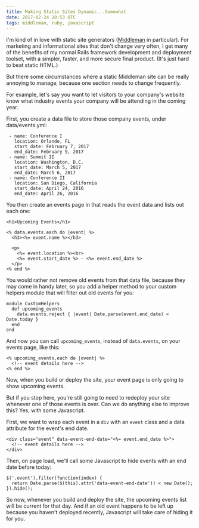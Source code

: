 ```yaml
---
title: Making Static Sites Dynamic...Somewhat
date: 2017-02-24 20:53 UTC
tags: middleman, ruby, javascript
---
```


I'm kind of in love with static site generators ([Middleman](https://middlemanapp.com/) in particular). For marketing and informational sites that don't change very often, I get many of the benefits of my normal Rails framework development and deployment toolset, with a simpler, faster, and more secure final product. (It's just hard to beat static HTML.)

But there some circumstances where a static Middleman site can be really annoying to manage, because one section needs to change frequently.

For example, let's say you want to let visitors to your company's website know what industry events your company will be attending in the coming year.

First, you create a data file to store those company events, under data/events.yml:

```
 - name: Conference I
   location: Orlando, FL
   start_date: February 7, 2017
   end_date: February 9, 2017
 - name: Summit II
   location: Washington, D.C.
   start_date: March 5, 2017
   end_date: March 6, 2017
 - name: Conference II
   location: San Diego, California
   start_date: April 24, 2016
   end_date: April 26, 2016
```

You then create an events page in that reads the event data and lists out each one:

```
<h1>Upcoming Events</h1>

<% data.events.each do |event| %>
  <h3><%= event.name %></h3>

  <p>
    <%= event.location %><br>
    <%= event.start_date %> - <%= event.end_date %>
  </p>
<% end %>
```

You would rather not remove old events from that data file, because they may come in handy later, so you add a helper method to your custom helpers module that will filter out old events for you:

```
module CustomHelpers
  def upcoming_events
    data.events.reject { |event| Date.parse(event.end_date) < Date.today }
  end
end
```

And now you can call `upcoming_events`, instead of `data.events`, on your events page, like this:

```
<% upcoming_events.each do |event| %>
  <!-- event details here -->
<% end %>
```

Now, when you build or deploy the site, your event page is only going to show upcoming events.

But if you stop here, you're still going to need to redeploy your site whenever one of those events is over. Can we do anything else to improve this? Yes, with some Javascript.

First, we want to wrap each event in a `div` with an `event` class and a data attribute for the event's end date.

```
<div class="event" data-event-end-date="<%= event.end_date %>">
  <!-- event details here -->
</div>
```

Then, on page load, we'll call some Javascript to hide events with an end date before today:

```
$('.event').filter(function(index) {
  return Date.parse($(this).attr('data-event-end-date')) < new Date();
}).hide();
```

So now, whenever you build and deploy the site, the upcoming events list will be current for that day. And if an old event happens to be left up because you haven't deployed recently, Javascript will take care of hiding it for you.
